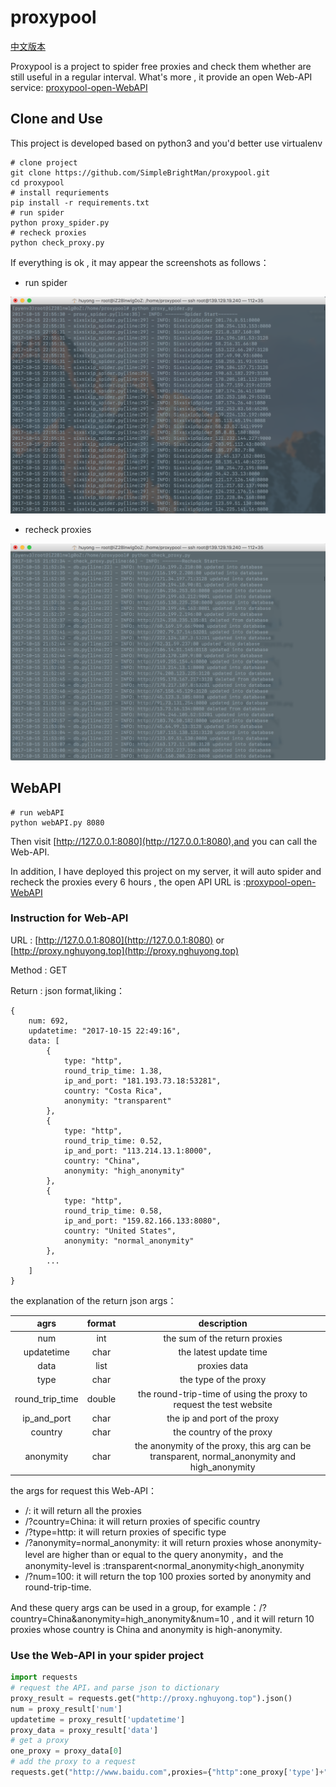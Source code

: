 # proxypool
[中文版本](README_zh.md)

Proxypool is a project  to spider free proxies and check them whether are still useful in a regular interval.
What's more , it provide an open Web-API service: [proxypool-open-WebAPI](http://proxy.nghuyong.top/)

## Clone and Use
This project is developed based on python3 and you'd better use virtualenv

    # clone project 
    git clone https://github.com/SimpleBrightMan/proxypool.git
    cd proxypool
    # install requriements
    pip install -r requirements.txt
    # run spider
    python proxy_spider.py
    # recheck proxies
    python check_proxy.py
   
If everything is ok , it may appear the screenshots as follows：
- run spider

![爬虫运行](./screenshots/proxy_spider_screenshot.png)
- recheck proxies

![重新验证](./screenshots/check_spider_screenshot.png)


## WebAPI

    # run webAPI
    python webAPI.py 8080
Then visit [http://127.0.0.1:8080](http://127.0.0.1:8080),and you can call the Web-API.

In addition, I have deployed this project on my server, it will auto spider and recheck the proxies every 6 hours , the open API URL is :[proxypool-open-WebAPI](http://proxy.nghuyong.top/)

### Instruction for Web-API
URL : [http://127.0.0.1:8080](http://127.0.0.1:8080) or [http://proxy.nghuyong.top](http://proxy.nghuyong.top)

Method : GET

Return : json format,liking：

    {
        num: 692,
        updatetime: "2017-10-15 22:49:16",
        data: [
            {
                type: "http",
                round_trip_time: 1.38,
                ip_and_port: "181.193.73.18:53281",
                country: "Costa Rica",
                anonymity: "transparent"
            },
            {
                type: "http",
                round_trip_time: 0.52,
                ip_and_port: "113.214.13.1:8000",
                country: "China",
                anonymity: "high_anonymity"
            },
            {
                type: "http",
                round_trip_time: 0.58,
                ip_and_port: "159.82.166.133:8080",
                country: "United States",
                anonymity: "normal_anonymity"
            },
            ...
        ]
    }
the explanation of the return json args：



| agrs           | format       | description   |
|:--------------:|:-------------:|:-----:|
| num           | int           | the sum of the return proxies|
| updatetime    | char          | the latest update time |
| data          | list          | proxies data |
| type          | char          | the type of the proxy|
| round_trip_time|double        |the round-trip-time of using the proxy to request the test website|
| ip_and_port   | char          |the ip and port of  the proxy|
| country       | char          |the country of the proxy|
| anonymity     | char          |the anonymity of the proxy, this arg can be transparent, normal_anonymity and high_anonymity|

the args for request this Web-API：
- /: it will return all the proxies
- /?country=China: it will return proxies of specific country 
- /?type=http: it will return proxies of specific type 
- /?anonymity=normal_anonymity: it will return proxies whose anonymity-level are higher than or equal to the query anonymity，and the anonymity-level is :transparent<normal_anonymity<high_anonymity
- /?num=100: it will return the top 100 proxies sorted by anonymity and round-trip-time.

And these query args can be used in a group, for example：/?country=China&anonymity=high_anonymity&num=10 , and it will return 10 proxies whose country is China and anonymity is high-anonymity.

### Use the Web-API in your spider project 
```python
import requests
# request the API，and parse json to dictionary
proxy_result = requests.get("http://proxy.nghuyong.top").json()
num = proxy_result['num']
updatetime = proxy_result['updatetime']
proxy_data = proxy_result['data']
# get a proxy
one_proxy = proxy_data[0]
# add the proxy to a request
requests.get("http://www.baidu.com",proxies={"http":one_proxy['type']+"://"+one_proxy['ip_and_port']})
```
